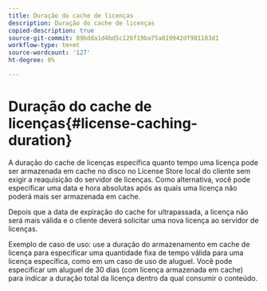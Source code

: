 ```yaml
---
title: Duração do cache de licenças
description: Duração do cache de licenças
copied-description: true
source-git-commit: 89bdda1d4bd5c126f19ba75a819942df901183d1
workflow-type: tm+mt
source-wordcount: '127'
ht-degree: 0%

---
```



# Duração do cache de licenças{#license-caching-duration}

A duração do cache de licenças especifica quanto tempo uma licença pode ser armazenada em cache no disco no License Store local do cliente sem exigir a reaquisição do servidor de licenças. Como alternativa, você pode especificar uma data e hora absolutas após as quais uma licença não poderá mais ser armazenada em cache.

Depois que a data de expiração do cache for ultrapassada, a licença não será mais válida e o cliente deverá solicitar uma nova licença ao servidor de licenças.

Exemplo de caso de uso: use a duração do armazenamento em cache de licença para especificar uma quantidade fixa de tempo válida para uma licença específica, como em um caso de uso de aluguel. Você pode especificar um aluguel de 30 dias (com licença armazenada em cache) para indicar a duração total da licença dentro da qual consumir o conteúdo.
